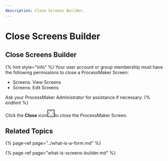 ```yaml
---
description: Close Screens Builder.
---
```


# Close Screens Builder

## Close Screens Builder

{% hint style="info" %}
Your user account or group membership must have the following permissions to close a ProcessMaker Screen:

* Screens: View Screens
* Screens: Edit Screens

Ask your ProcessMaker Administrator for assistance if necessary.
{% endhint %}

Click the **Close** icon![](../../../.gitbook/assets/close-icon-processes.png)to close the ProcessMaker Screen.

## Related Topics

{% page-ref page="../what-is-a-form.md" %}

{% page-ref page="what-is-screens-builder.md" %}

